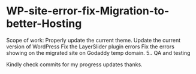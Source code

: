 # WP-site-error-fix-Migration-to-better-Hosting
Scope of work:       Properly update the current theme.      Update the current version of WordPress      Fix the LayerSlider plugin errors      Fix the errors showing on the migrated site on Godaddy temp domain.  5.. QA and testing

Kindly check commits for my progress updates thanks.
